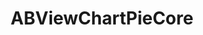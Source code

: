 ---
title: ABViewChartPieCore
layout: module
mod: 'module:ABViewChartPieCore'
category: core-views
---